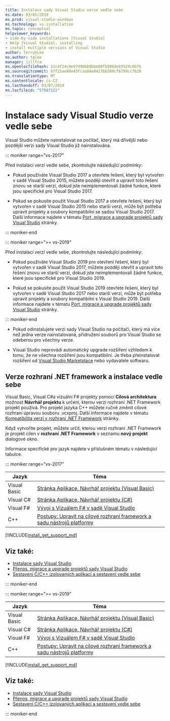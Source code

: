 ```yaml
---
title: Instalace sady Visual Studio verze vedle sebe
ms.date: 03/05/2019
ms.prod: visual-studio-windows
ms.technology: vs-isntallation
ms.topic: conceptual
helpviewer_keywords:
- side-by-side installations [Visual Studio]
- Help [Visual Studio], installing
- install multiple versions of Visual Studio
author: TerryGLee
ms.author: tglee
manager: jillfra
ms.openlocfilehash: 22c4f24c8e97d98bb0bbe88fb998deb5929c6b7b
ms.sourcegitcommit: b7f25ae08e45fcaa84a84276b588cf6799cc7620
ms.translationtype: MT
ms.contentlocale: cs-CZ
ms.lasthandoff: 03/07/2019
ms.locfileid: "57567122"
---
```

# <a name="install-visual-studio-versions-side-by-side"></a>Instalace sady Visual Studio verze vedle sebe

Visual Studio můžete nainstalovat na počítač, který má dřívější nebo pozdější verzi sady Visual Studio již nainstalována.

::: moniker range="vs-2017"

Před instalací verzí vedle sebe, zkontrolujte následující podmínky:

* Pokud používáte Visual Studio 2017 a otevřete řešení, který byl vytvořen v sadě Visual Studio 2015, můžete později otevřít a upravit toto řešení znovu ve starší verzi, dokud jste neimplementovali žádné funkce, které jsou specifické pro Visual Studio 2017.

* Pokud se pokusíte použít Visual Studio 2017 a otevřete řešení, který byl vytvořen v sadě Visual Studio 2015 nebo starší verzi, může být potřeba upravit projekty a soubory kompatibilní se sadou Visual Studio 2017. Další informace najdete v tématu [Port, migrace a upgrade projektů sady Visual Studio](../porting/port-migrate-and-upgrade-visual-studio-projects.md?view=vs-2017) stránky.

::: moniker-end

::: moniker range=">= vs-2019"

Před instalací verzí vedle sebe, zkontrolujte následující podmínky:

* Pokud používáte Visual Studio 2019 pro otevření řešení, který byl vytvořen v sadě Visual Studio 2017, můžete později otevřít a upravit toto řešení znovu ve starší verzi, dokud jste neimplementovali žádné funkce, které jsou specifické pro Visual Studio 2019.

* Pokud se pokusíte použít Visual Studio 2019 otevřete řešení, který byl vytvořen v sadě Visual Studio 2017 nebo starší verzi, může být potřeba upravit projekty a soubory kompatibilní s Visual Studio 2019. Další informace najdete v tématu [Port, migrace a upgrade projektů sady Visual Studio](../porting/port-migrate-upgrade-visual-studio-projects-2019.md) stránky.

::: moniker-end

* Pokud odinstalujete verzi sady Visual Studio na počítači, který má více než jedna verze nainstalovaná, přidružení souborů pro Visual Studio se odeberou pro všechny verze.

* Visual Studio neprovádí automatický upgrade rozšíření vzhledem k tomu, že ne všechna rozšíření jsou kompatibilní. Je třeba přeinstalovat rozšíření od [Visual Studio Marketplace](http://go.microsoft.com/fwlink/?LinkId=178891) nebo vydavatele softwaru.

## <a name="net-framework-versions-and-side-by-side-installations"></a>Verze rozhraní .NET framework a instalace vedle sebe

Visual Basic, Visual C#a vizuální F# projekty pomocí **Cílová architektura** možnost **Návrhář projektu** k určení, kterou verzi rozhraní .NET Framework projekt používá. Pro projekt jazyka C++ můžete ručně změnit cílové rozhraní úpravou souboru .vcxproj. Další informace najdete v tématu [Kompatibilita verzí v rozhraní .NET Framework](/dotnet/framework/migration-guide/version-compatibility) stránky.

Když vytvoříte projekt, můžete určit, kterou verzi rozhraní .NET Framework je projekt cílen v **rozhraní .NET Framework** v seznamu **nový projekt** dialogové okno.

Informace specifické pro jazyk najdete v příslušném tématu v následující tabulce.

::: moniker range="vs-2017"

| Jazyk | Téma |
|--------------|-----------|
| Visual Basic | [Stránka Aplikace, Návrhář projektu (Visual Basic)](../ide/reference/application-page-project-designer-visual-basic.md?view=vs-2017) |
| Visual C# | [Stránka Aplikace, Návrhář projektu (C#)](../ide/reference/application-page-project-designer-csharp.md?view=vs-2017) |
| Visual F# | [Vývoj s Vizuálem F# v sadě Visual Studio](../ide/fsharp-visual-studio.md?view=vs-2017) |
|C++ | [Postupy: Upravit na cílové rozhraní framework a sadu nástrojů platformy](/cpp/build/how-to-modify-the-target-framework-and-platform-toolset/) |

[!INCLUDE[install_get_support_md](includes/install_get_support_md.md)]

## <a name="see-also"></a>Viz také:

* [Instalace sady Visual Studio](install-visual-studio.md?view=vs-2017)
* [Přenos, migrace a upgrade projektů sady Visual Studio](../porting/port-migrate-and-upgrade-visual-studio-projects.md?view=vs-2017)
* [Sestavení C/C++ izolovaných aplikací a sestavení vedle sebe](/cpp/build/building-c-cpp-isolated-applications-side-by-side-assemblies/)

::: moniker-end

::: moniker range=">= vs-2019"

| Jazyk | Téma |
|--------------|-----------|
| Visual Basic | [Stránka Aplikace, Návrhář projektu (Visual Basic)](../ide/reference/application-page-project-designer-visual-basic.md?view=vs-2019) |
| Visual C# | [Stránka Aplikace, Návrhář projektu (C#)](../ide/reference/application-page-project-designer-csharp.md?view=vs-2019) |
| Visual F# | [Vývoj s Vizuálem F# v sadě Visual Studio](../ide/fsharp-visual-studio.md?view=vs-2019) |
| C++ | [Postupy: Upravit na cílové rozhraní framework a sadu nástrojů platformy](/cpp/build/how-to-modify-the-target-framework-and-platform-toolset/) |

[!INCLUDE[install_get_support_md](includes/install_get_support_md.md)]

## <a name="see-also"></a>Viz také:

* [Instalace sady Visual Studio](install-visual-studio.md?view=vs-2019)
* [Přenos, migrace a upgrade projektů sady Visual Studio](../porting/port-migrate-upgrade-visual-studio-projects-2019.md)
* [Sestavení C/C++ izolovaných aplikací a sestavení vedle sebe](/cpp/build/building-c-cpp-isolated-applications-side-by-side-assemblies/)

::: moniker-end